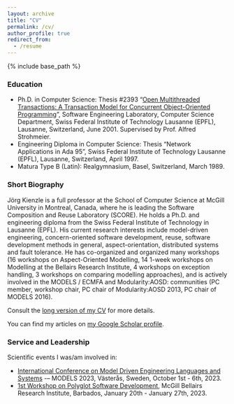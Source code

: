 ```yaml
---
layout: archive
title: "CV"
permalink: /cv/
author_profile: true
redirect_from:
  - /resume
---
```


{% include base_path %}

### Education

* Ph.D. in Computer Science: Thesis #2393 “[Open Multithreaded Transactions: A Transaction Model for Concurrent Object-Oriented Programming](https://infoscience.epfl.ch/record/32869?ln=en)”, Software Engineering Laboratory, Computer Science Department, Swiss Federal Institute of Technology Lausanne (EPFL), Lausanne, Switzerland, June 2001. Supervised by Prof. Alfred Strohmeier.
* Engineering Diploma in Computer Science: Thesis “Network Applications in Ada 95”, Swiss Federal Institute of Technology Lausanne (EPFL), Lausanne, Switzerland, April 1997.
* Matura Type B (Latin): Realgymnasium, Basel, Switzerland, March 1989.

### Short Biography

Jörg Kienzle is a full professor at the School of Computer Science at McGill University in Montreal, Canada, where he is leading the Software Composition and Reuse Laboratory (SCORE). He holds a Ph.D. and engineering diploma from the Swiss Federal Institute of Technology in Lausanne (EPFL). His current research interests include model-driven engineering, concern-oriented software development, reuse, software development methods in general, aspect-orientation, distributed systems and fault tolerance. He has co-organized and organized many workshops (16 workshops on Aspect-Oriented Modelling, 14 1-week workshops on Modelling at the Bellairs Research Institute, 4 workshops on exception handling, 3 workshops on comparing modelling approaches), and is actively involved in the MODELS / ECMFA and Modularity:AOSD:<Programming> communities (PC member, workshop chair, PC chair of Modularity:AOSD 2013, PC chair of MODELS 2016).

Consult the [long version of my CV](/files/joerg_kienzle_cv.pdf) for more details.

You can find my articles on [my Google Scholar profile](https://scholar.google.com/citations?user=INUL3eEAAAAJ&hl=en).

### Service and Leadership

Scientific events I was/am involved in:

* [International Conference on Model Driven Engineering Languages and Systems](https://conf.researchr.org/home/models-2023) -– MODELS 2023, Västerås, Sweden, October 1st - 6th, 2023.
* [1st Workshop on Polyglot Software Development](https://bellairs2023.ece.mcgill.ca), McGill Bellairs Research Institute, Barbados, January 20th - January 27th, 2023.